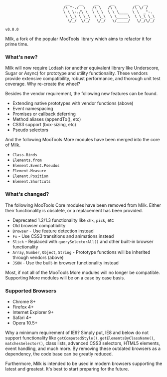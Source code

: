                                __    __     __     __         __  __
                              /\ "-./  \   /\ \   /\ \       /\ \/ /
                              \ \ \-./\ \  \ \ \  \ \ \____  \ \  _"-.
                               \ \_\ \ \_\  \ \_\  \ \_____\  \ \_\ \_\
                                \/_/  \/_/   \/_/   \/_____/   \/_/\/_/
                                                                        v0.0.0

Milk, a fork of the popular MooTools library which aims to refactor it for prime time.

### What's new? ###

Milk will now require Lodash (or another equivalent library like Underscore, Sugar or Async) for prototype and utility functionality.
These vendors provide extensive compatibility, robust performance, and thorough unit test coverage. Why re-create the wheel?

Besides the vendor requirement, the following new features can be found.

* Extending native prototypes with vendor functions (above)
* Event namespacing
* Promises or callback deferring
* Method aliases (appendTo(), etc)
* CSS3 support (box-sizing, etc)
* Pseudo selectors

And the following MooTools More modules have been merged into the core of Milk.

* `Class.Binds`
* `Elements.from`
* `Element.Event.Pseudos`
* `Element.Measure`
* `Element.Position`
* `Element.Shortcuts`

### What's changed? ###

The following MooTools Core modules have been removed from Milk. Either their functionality is obsolete,
or a replacement has been provided.

* Deprecated 1.2/1.3 functionality like `chk`, `pick`, etc
* Old browser compatibility
* `Browser` - Use feature detection instead
* `Fx` - Use CSS3 transitions and animations instead
* `Slick` - Replaced with `querySelectorAll()` and other built-in browser functionality
* `Array`, `Number`, `Object`, `String` - Prototype functions will be inherited through vendors (above)
* `JSON` - Use the built-in browser functionality instead

Most, if not all of the MooTools More modules will no longer be compatible.
Supporting More modules will be on a case by case basis.

### Supported Browsers ###

* Chrome 8+
* Firefox 4+
* Internet Explorer 9+
* Safari 4+
* Opera 10.5+

Why a minimum requirement of IE9? Simply put, IE8 and below do not support functionality like `getComputedStyle()`,
`getElementsByClassName()`, `matchesSelector()`, class lists, advanced CSS3 selectors, HTML5 elements, event handling, and much more.
By removing these outdated browsers as a dependency, the code base can be greatly reduced.

Furthermore, Milk is intended to be used in modern browsers supporting the latest and greatest.
It's best to start preparing for the future.